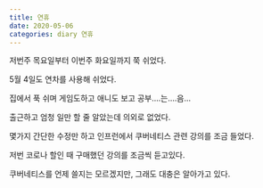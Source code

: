 ```yaml
---
title: 연휴
date: 2020-05-06
categories: diary 연휴
---
```

저번주 목요일부터 이번주 화요일까지 쭉 쉬었다.

5월 4일도 연차를 사용해 쉬었다.

집에서 푹 쉬며 게임도하고 애니도 보고 공부....는....음...

출근하고 엄청 일만 할 줄 알았는데 의외로 없었다.

몇가지 간단한 수정만 하고 인프런에서 쿠버네티스 관련 강의를 조금 들었다.

저번 코로나 할인 때 구매했던 강의를 조금씩 듣고있다.

쿠버네티스를 언제 쓸지는 모르겠지만, 그래도 대충은 알아가고 있다.
